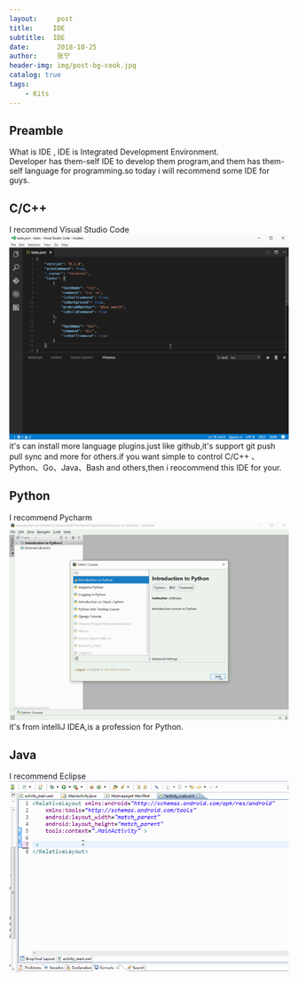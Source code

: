 ```yaml
---
layout:     post
title:     IDE
subtitle:  IDE
date:       2018-10-25
author:     张宁
header-img: img/post-bg-cook.jpg
catalog: true
tags:
    - Kits
---
```


## Preamble
What is IDE , IDE  is Integrated Development Environment.<br>
Developer has them-self IDE to develop them program,and them has them-self language for programming.so today i will recommend some IDE for guys.<br>

## C/C++ 
I recommend Visual Studio Code
<img src='/img/2565202bb4f77f198806d5f58eed3fab.gif'>
it's can install more language plugins.just like github,it's support git push  pull sync and more for others.if you want simple to control C/C++ 、Python、Go、Java、Bash and others,then i reocommend this IDE for your.
## Python
I recommend Pycharm
<img src='/img/pycharm.gif'>
it's from intelliJ IDEA,is a profession for Python.
## Java
I recommend Eclipse
<img src='/img/d6b54b60d1aabe929985a009a27ad5b7.gif'>